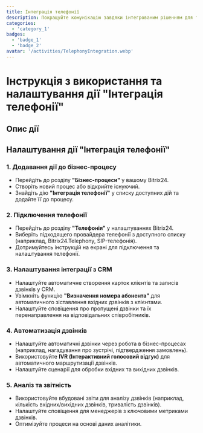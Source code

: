 ```yaml
---
title: Інтеграція телефонії
description: Покращуйте комунікацію завдяки інтегрованим рішенням для телефонії.
categories: 
  - 'category_1'
badges:
  - 'badge_1'
  - 'badge_2'
avatar: '/activities/TelephonyIntegration.webp'
---
```


# Інструкція з використання та налаштування дії "Інтеграція телефонії"

## Опис дії

## **Налаштування дії "Інтеграція телефонії"**

### 1. Додавання дії до бізнес-процесу
- Перейдіть до розділу **"Бізнес-процеси"** у вашому Bitrix24.
- Створіть новий процес або відкрийте існуючий.
- Знайдіть дію **"Інтеграція телефонії"** у списку доступних дій та додайте її до процесу.

### 2. Підключення телефонії
- Перейдіть до розділу **"Телефонія"** у налаштуваннях Bitrix24.
- Виберіть підходящего провайдера телефонії з доступного списку (наприклад, Bitrix24.Telephony, SIP-телефонія).
- Дотримуйтесь інструкцій на екрані для підключення та налаштування телефонії.

### 3. Налаштування інтеграції з CRM
- Налаштуйте автоматичне створення карток клієнтів та записів дзвінків у CRM.
- Увімкніть функцію **"Визначення номера абонента"** для автоматичного зіставлення вхідних дзвінків з клієнтами.
- Налаштуйте сповіщення про пропущені дзвінки та їх перенаправлення на відповідальних співробітників.

### 4. Автоматизація дзвінків
- Налаштуйте автоматичні дзвінки через робота в бізнес-процесах (наприклад, нагадування про зустрічі, підтвердження замовлень).
- Використовуйте **IVR (Інтерактивний голосовий відгук)** для автоматичного маршрутизації дзвінків.
- Налаштуйте сценарії для обробки вхідних та вихідних дзвінків.

### 5. Аналіз та звітність
- Використовуйте вбудовані звіти для аналізу дзвінків (наприклад, кількість вхідних/вихідних дзвінків, тривалість дзвінків).
- Налаштуйте сповіщення для менеджерів з ключовими метриками дзвінків.
- Оптимізуйте процеси на основі даних аналітики.